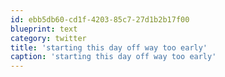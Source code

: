 ```yaml
---
id: ebb5db60-cd1f-4203-85c7-27d1b2b17f00
blueprint: text
category: twitter
title: 'starting this day off way too early'
caption: 'starting this day off way too early'
---
```


